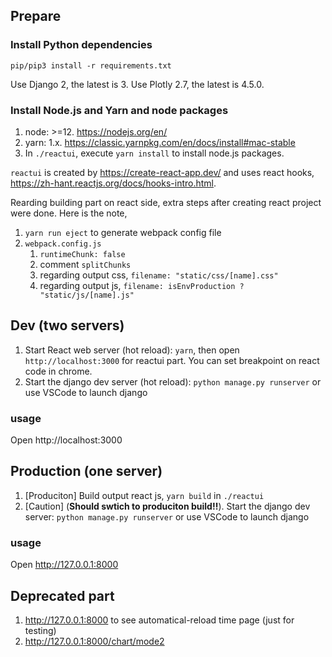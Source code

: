 ## Prepare

### Install Python dependencies

`pip/pip3 install -r requirements.txt`

Use Django 2, the latest is 3.
Use Plotly 2.7, the latest is 4.5.0.

### Install Node.js and Yarn and node packages

1. node: >=12. https://nodejs.org/en/
2. yarn: 1.x. https://classic.yarnpkg.com/en/docs/install#mac-stable
3. In `./reactui`, execute `yarn install` to install node.js packages.

`reactui` is created by https://create-react-app.dev/ and uses react hooks, https://zh-hant.reactjs.org/docs/hooks-intro.html.

Rearding building part on react side, extra steps after creating react project were done. Here is the note,

1. `yarn run eject` to generate webpack config file
2. `webpack.config.js`
   1. `runtimeChunk: false`
   2. comment `splitChunks`
   3. regarding output css, `filename: "static/css/[name].css"`
   4. regarding output js, `filename: isEnvProduction ? "static/js/[name].js"`

## Dev (two servers)

1. Start React web server (hot reload): `yarn`, then open `http://localhost:3000` for reactui part. You can set breakpoint on react code in chrome.
2. Start the django dev server (hot reload): `python manage.py runserver` or use VSCode to launch django

### usage

Open http://localhost:3000

## Production (one server)

1. [Produciton] Build output react js, `yarn build` in `./reactui`
2. [Caution] (**Should swtich to produciton build!!**). Start the django dev server: `python manage.py runserver` or use VSCode to launch django

### usage

Open http://127.0.0.1:8000

## Deprecated part

1. http://127.0.0.1:8000 to see automatical-reload time page (just for testing)
2. http://127.0.0.1:8000/chart/mode2
